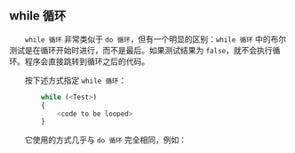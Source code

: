 ## while 循环

&emsp;&emsp;`while 循环` 非常类似于 `do 循环`，但有一个明显的区别：`while 循环` 中的布尔测试是在循环开始时进行，而不是最后。如果测试结果为 `false`，就不会执行循环。程序会直接跳转到循环之后的代码。

&emsp;&emsp;按下述方式指定 `while 循环`：

```javascript
        while (<Test>)
        {
            <code to be looped>
        }
```

&emsp;&emsp;它使用的方式几乎与 `do 循环` 完全相同，例如：